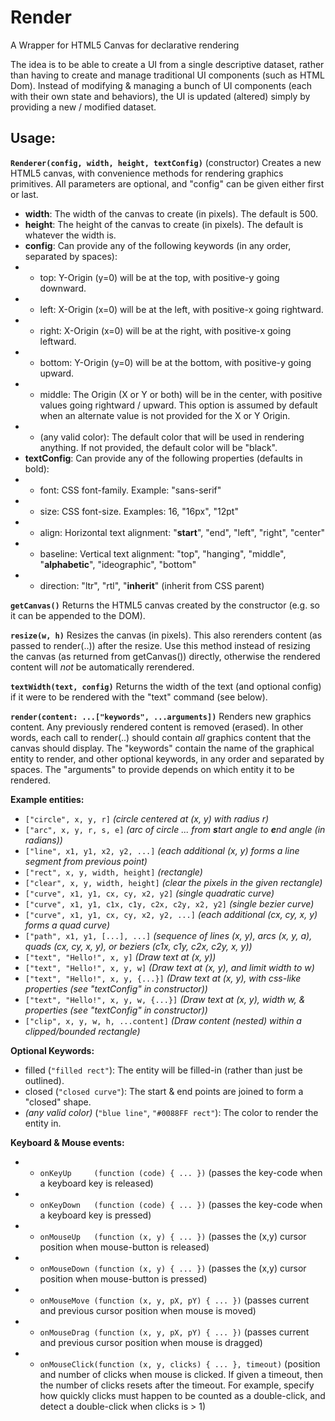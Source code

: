 # Render
A Wrapper for HTML5 Canvas for declarative rendering

The idea is to be able to create a UI from a single descriptive dataset, rather than having to create and manage traditional UI components (such as HTML Dom). Instead of modifying & managing a bunch of UI components (each with their own state and behaviors), the UI is updated (altered) simply by providing a new / modified dataset.

## Usage:

**`Renderer(config, width, height, textConfig)`** (constructor)
Creates a new HTML5 canvas, with convenience methods for rendering graphics primitives. All parameters are optional, and "config" can be given either first or last.
* **width**: The width of the canvas to create (in pixels). The default is 500.
* **height**: The height of the canvas to create (in pixels). The default is whatever the width is.
* **config**: Can provide any of the following keywords (in any order, separated by spaces):
* * top: Y-Origin (y=0) will be at the top, with positive-y going downward.
* * left: X-Origin (x=0) will be at the left, with positive-x going rightward.
* * right: X-Origin (x=0) will be at the right, with positive-x going leftward.
* * bottom: Y-Origin (y=0) will be at the bottom, with positive-y going upward.
* * middle: The Origin (X or Y or both) will be in the center, with positive values going rightward / upward. This option is assumed by default when an alternate value is not provided for the X or Y Origin.
* * (any valid color): The default color that will be used in rendering anything. If not provided, the default color will be "black".
* **textConfig**: Can provide any of the following properties (defaults in bold):
* * font: CSS font-family. Example: "sans-serif"
* * size: CSS font-size. Examples: 16, "16px", "12pt"
* * align: Horizontal text alignment: "**start**", "end", "left", "right", "center"
* * baseline: Vertical text alignment: "top", "hanging", "middle", "**alphabetic**", "ideographic", "bottom"
* * direction: "ltr", "rtl", "**inherit**" (inherit from CSS parent)

**`getCanvas()`**
Returns the HTML5 canvas created by the constructor (e.g. so it can be appended to the DOM).

**`resize(w, h)`**
Resizes the canvas (in pixels). This also rerenders content (as passed to render(..)) after the resize. Use this method instead of resizing the canvas (as returned from getCanvas()) directly, otherwise the rendered content will *not* be automatically rerendered.

**`textWidth(text, config)`**
Returns the width of the text (and optional config) if it were to be rendered with the "text" command (see below).

**`render(content: ...["keywords", ...arguments])`**
Renders new graphics content. Any previously rendered content is removed (erased). In other words, each call to render(..) should contain *all* graphics content that the canvas should display. The "keywords" contain the name of the graphical entity to render, and other optional keywords, in any order and separated by spaces. The "arguments" to provide depends on which entity it to be rendered.

**Example entities:**
* `["circle", x, y, r]` *(circle centered at (x, y) with radius r)*
* `["arc", x, y, r, s, e]` *(arc of circle ... from **s**tart angle to **e**nd angle (in radians))*
* `["line", x1, y1, x2, y2, ...]` *(each additional (x, y) forms a line segment from previous point)*
* `["rect", x, y, width, height]` *(rectangle)*
* `["clear", x, y, width, height]` *(clear the pixels in the given rectangle)*
* `["curve", x1, y1, cx, cy, x2, y2]` *(single quadratic curve)*
* `["curve", x1, y1, c1x, c1y, c2x, c2y, x2, y2]` *(single bezier curve)*
* `["curve", x1, y1, cx, cy, x2, y2, ...]` *(each additional (cx, cy, x, y) forms a quad curve)*
* `["path", x1, y1, [...], ...]` *(sequence of lines (x, y), arcs (x, y, a), quads (cx, cy, x, y), or beziers (c1x, c1y, c2x, c2y, x, y))*
* `["text", "Hello!", x, y]` *(Draw text at (x, y))*
* `["text", "Hello!", x, y, w]` *(Draw text at (x, y), and limit width to w)*
* `["text", "Hello!", x, y, {...}]` *(Draw text at (x, y), with css-like properties (see "textConfig" in constructor))*
* `["text", "Hello!", x, y, w, {...}]` *(Draw text at (x, y), width w, & properties (see "textConfig" in constructor))*
* `["clip", x, y, w, h, ...content]` *(Draw content (nested) within a clipped/bounded rectangle)*

**Optional Keywords:**
* filled (`"filled rect"`): The entity will be filled-in (rather than just be outlined).
* closed (`"closed curve"`): The start & end points are joined to form a "closed" shape.
* *(any valid color)* (`"blue line"`, `"#0088FF rect"`): The color to render the entity in.

**Keyboard & Mouse events:**
* * `onKeyUp     (function (code) { ... })` (passes the key-code when a keyboard key is released)
* * `onKeyDown   (function (code) { ... })` (passes the key-code when a keyboard key is pressed)
* * `onMouseUp   (function (x, y) { ... })` (passes the (x,y) cursor position when mouse-button is released)
* * `onMouseDown (function (x, y) { ... })` (passes the (x,y) cursor position when mouse-button is pressed)
* * `onMouseMove (function (x, y, pX, pY) { ... })` (passes current and previous cursor position when mouse is moved)
* * `onMouseDrag (function (x, y, pX, pY) { ... })` (passes current and previous cursor position when mouse is dragged)
* * `onMouseClick(function (x, y, clicks) { ... }, timeout)` (position and number of clicks when mouse is clicked. If given a timeout, then the number of clicks resets after the timeout. For example, specify how quickly clicks must happen to be counted as a double-click, and detect a double-click when clicks is > 1)